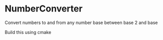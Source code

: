 # NumberConverter
Convert numbers to and from any number base between base 2 and base

Build this using cmake
